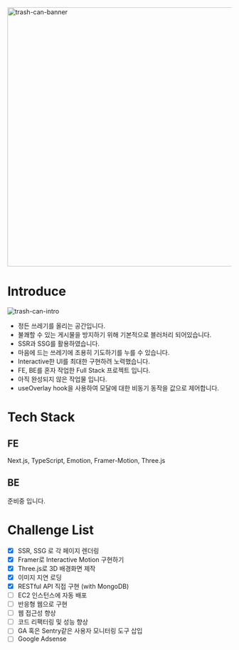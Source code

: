 <img width="583" alt="trash-can-banner" src="https://github.com/threeehouse/trash-can/assets/47452547/40ebf52c-705e-4ccf-991d-4b01b0379246">

# Introduce
![trash-can-intro](https://github.com/threeehouse/trash-can/assets/47452547/aa401663-74f4-4ba9-aefc-33948b5de07f)
- 정든 쓰레기를 올리는 공간입니다.
- 불쾌할 수 있는 게시물을 방지하기 위해 기본적으로 블러처리 되어있습니다.
- SSR과 SSG를 활용하였습니다.
- 마음에 드는 쓰레기에 조용히 기도하기를 누를 수 있습니다.
- Interactive한 UI를 최대한 구현하려 노력했습니다.
- FE, BE를 혼자 작업한 Full Stack 프로젝트 입니다.
- 아직 완성되지 않은 작업물 입니다.
- useOverlay hook을 사용하여 모달에 대한 비동기 동작을 값으로 제어합니다.

# Tech Stack
## FE
Next.js, TypeScript, Emotion, Framer-Motion, Three.js

## BE
준비중 입니다.

# Challenge List
- [X] SSR, SSG 로 각 페이지 렌더링
- [X] Framer로 Interactive Motion 구현하기
- [X] Three.js로 3D 배경화면 제작
- [X] 이미지 지연 로딩
- [X] RESTful API 직접 구현 (with MongoDB)
- [ ] EC2 인스턴스에 자동 배포
- [ ] 반응형 웹으로 구현
- [ ] 웹 접근성 향상
- [ ] 코드 리팩터링 및 성능 향상
- [ ] GA 혹은 Sentry같은 사용자 모니터링 도구 삽입
- [ ] Google Adsense